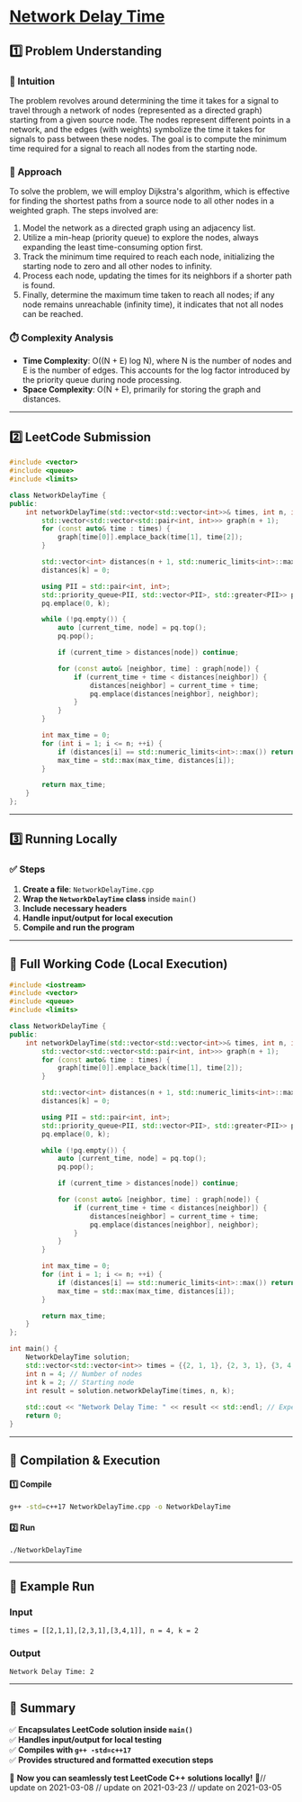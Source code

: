 # **[Network Delay Time](https://leetcode.com/problems/network-delay-time/description/)**  

## **1️⃣ Problem Understanding**  
### **📌 Intuition**  
The problem revolves around determining the time it takes for a signal to travel through a network of nodes (represented as a directed graph) starting from a given source node. The nodes represent different points in a network, and the edges (with weights) symbolize the time it takes for signals to pass between these nodes. The goal is to compute the minimum time required for a signal to reach all nodes from the starting node.

### **🚀 Approach**  
To solve the problem, we will employ Dijkstra's algorithm, which is effective for finding the shortest paths from a source node to all other nodes in a weighted graph. The steps involved are:
1. Model the network as a directed graph using an adjacency list.
2. Utilize a min-heap (priority queue) to explore the nodes, always expanding the least time-consuming option first.
3. Track the minimum time required to reach each node, initializing the starting node to zero and all other nodes to infinity.
4. Process each node, updating the times for its neighbors if a shorter path is found.
5. Finally, determine the maximum time taken to reach all nodes; if any node remains unreachable (infinity time), it indicates that not all nodes can be reached.

### **⏱️ Complexity Analysis**  
- **Time Complexity**: O((N + E) log N), where N is the number of nodes and E is the number of edges. This accounts for the log factor introduced by the priority queue during node processing.
- **Space Complexity**: O(N + E), primarily for storing the graph and distances.

---  

## **2️⃣ LeetCode Submission**  
```cpp
#include <vector>
#include <queue>
#include <limits>

class NetworkDelayTime {
public:
    int networkDelayTime(std::vector<std::vector<int>>& times, int n, int k) {
        std::vector<std::vector<std::pair<int, int>>> graph(n + 1);
        for (const auto& time : times) {
            graph[time[0]].emplace_back(time[1], time[2]);
        }

        std::vector<int> distances(n + 1, std::numeric_limits<int>::max());
        distances[k] = 0;

        using PII = std::pair<int, int>;
        std::priority_queue<PII, std::vector<PII>, std::greater<PII>> pq;
        pq.emplace(0, k);

        while (!pq.empty()) {
            auto [current_time, node] = pq.top();
            pq.pop();

            if (current_time > distances[node]) continue;

            for (const auto& [neighbor, time] : graph[node]) {
                if (current_time + time < distances[neighbor]) {
                    distances[neighbor] = current_time + time;
                    pq.emplace(distances[neighbor], neighbor);
                }
            }
        }

        int max_time = 0;
        for (int i = 1; i <= n; ++i) {
            if (distances[i] == std::numeric_limits<int>::max()) return -1;
            max_time = std::max(max_time, distances[i]);
        }

        return max_time;
    }
};  
```  

---  

## **3️⃣ Running Locally**  
### **✅ Steps**  
1. **Create a file**: `NetworkDelayTime.cpp`  
2. **Wrap the `NetworkDelayTime` class** inside `main()`  
3. **Include necessary headers**  
4. **Handle input/output for local execution**  
5. **Compile and run the program**  

---  

## **📝 Full Working Code (Local Execution)**  
```cpp
#include <iostream>
#include <vector>
#include <queue>
#include <limits>

class NetworkDelayTime {
public:
    int networkDelayTime(std::vector<std::vector<int>>& times, int n, int k) {
        std::vector<std::vector<std::pair<int, int>>> graph(n + 1);
        for (const auto& time : times) {
            graph[time[0]].emplace_back(time[1], time[2]);
        }

        std::vector<int> distances(n + 1, std::numeric_limits<int>::max());
        distances[k] = 0;

        using PII = std::pair<int, int>;
        std::priority_queue<PII, std::vector<PII>, std::greater<PII>> pq;
        pq.emplace(0, k);

        while (!pq.empty()) {
            auto [current_time, node] = pq.top();
            pq.pop();

            if (current_time > distances[node]) continue;

            for (const auto& [neighbor, time] : graph[node]) {
                if (current_time + time < distances[neighbor]) {
                    distances[neighbor] = current_time + time;
                    pq.emplace(distances[neighbor], neighbor);
                }
            }
        }

        int max_time = 0;
        for (int i = 1; i <= n; ++i) {
            if (distances[i] == std::numeric_limits<int>::max()) return -1;
            max_time = std::max(max_time, distances[i]);
        }

        return max_time;
    }
};

int main() {
    NetworkDelayTime solution;
    std::vector<std::vector<int>> times = {{2, 1, 1}, {2, 3, 1}, {3, 4, 1}};
    int n = 4; // Number of nodes
    int k = 2; // Starting node
    int result = solution.networkDelayTime(times, n, k);
    
    std::cout << "Network Delay Time: " << result << std::endl; // Expected output: 2
    return 0;
}  
```  

---  

## **🔧 Compilation & Execution**  
#### **1️⃣ Compile**  
```bash
g++ -std=c++17 NetworkDelayTime.cpp -o NetworkDelayTime
```  

#### **2️⃣ Run**  
```bash
./NetworkDelayTime
```  

---  

## **🎯 Example Run**  
### **Input**  
```
times = [[2,1,1],[2,3,1],[3,4,1]], n = 4, k = 2
```  
### **Output**  
```
Network Delay Time: 2
```  

---  

## **📌 Summary**  
✅ **Encapsulates LeetCode solution inside `main()`**  
✅ **Handles input/output for local testing**  
✅ **Compiles with `g++ -std=c++17`**  
✅ **Provides structured and formatted execution steps**  

🚀 **Now you can seamlessly test LeetCode C++ solutions locally!** 🚀// update on 2021-03-08
// update on 2021-03-23
// update on 2021-03-05
